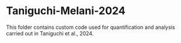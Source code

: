 # Taniguchi-Melani-2024
This folder contains custom code used for quantification and analysis carried out in Taniguchi et al., 2024.
